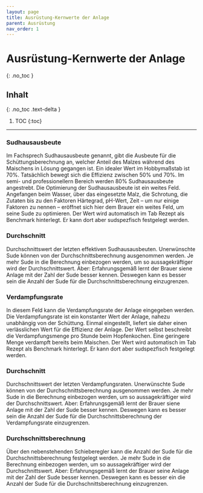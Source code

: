 ```yaml
---
layout: page
title: Ausrüstung-Kernwerte der Anlage
parent: Ausrüstung
nav_order: 1
---
```


# Ausrüstung-Kernwerte der Anlage
{: .no_toc }

## Inhalt
{: .no_toc .text-delta }

1. TOC
{:toc}

---

### Sudhausausbeute 
Im Fachsprech Sudhausausbeute genannt, gibt die Ausbeute für die Schüttungsberechnung an, welcher Anteil des Malzes während des Maischens in Lösung gegangen ist.
Ein idealer Wert im Hobbymaßstab ist 70%. Tatsächlich bewegt sich die Effizienz zwischen 50% und 70%. Im semi- und professionellern Bereich werden 80% Sudhausausbeute angestrebt.
Die Optimierung der Sudhausausbeute ist ein weites Feld. Angefangen beim Wasser, über das eingesetzte Malz, die Schrotung, die Zutaten bis zu den Faktoren Härtegrad, pH-Wert, Zeit – um nur einige Faktoren zu nennen – eröffnet sich hier dem Brauer ein weites Feld, um seine Sude zu optimieren.
Der Wert wird automatisch im Tab Rezept als Benchmark hinterlegt. Er kann dort aber sudspezfisch festgelegt werden.

### Durchschnitt
Durchschnittswert der letzten effektiven Sudhausausbeuten. Unerwünschte Sude können von der Durchschnittsberechnung ausgenommen werden.
Je mehr Sude in die Berechnung einbezogen werden, um so aussagekräftiger wird der Durchschnittswert.
Aber: Erfahrungsgemäß lernt der Brauer siene Anlage mit der Zahl der Sude besser kennen. Deswegen kann es besser sein die Anzahl der Sude für die Durchschnittsberechnung einzugrenzen.

### Verdampfungsrate
In diesem Feld kann die Verdampfungsrate der Anlage eingegeben werden.
Die Verdampfungsrate ist ein konstanter Wert der Anlage, nahezu unabhängig von der Schüttung. Einmal eingestellt, liefert sie daher einen verlässlichen Wert für die Effizienz der Anlage.
Der Wert selbst beschreibt die Verdampfungsmenge pro Stunde beim Hopfenkochen. Eine geringere Menge verdampft bereits beim Maischen.
Der Wert wird automatisch im Tab Rezept als Benchmark hinterlegt. Er kann dort aber sudspezfisch festgelegt werden.

### Durchschnitt
Durchschnittswert der letzten Verdampfungsraten. Unerwünschte Sude können von der Durchschnittsberechnung ausgenommen werden.
Je mehr Sude in die Berechnung einbezogen werden, um so aussagekräftiger wird der Durchschnittswert.
Aber: Erfahrungsgemäß lernt der Brauer siene Anlage mit der Zahl der Sude besser kennen. Deswegen kann es besser sein die Anzahl der Sude für die Durchschnittsberechnung der Verdampfungsrate einzugrenzen.

### Durchschnittsberechnung
Über den nebenstehenden Schieberegler kann die Anzahl der Sude für die Durchschnittsberechnung festgelegt werden.
Je mehr Sude in die Berechnung einbezogen werden, um so aussagekräftiger wird der Durchschnittswert.
Aber: Erfahrungsgemäß lernt der Brauer seine Anlage mit der Zahl der Sude besser kennen. Deswegen kann es besser ein die Anzahl der Sude für die Durchschnittsberechnung einzugrenzen.